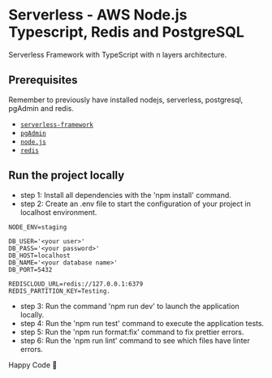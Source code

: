 # Serverless - AWS Node.js Typescript, Redis and PostgreSQL

Serverless Framework with TypeScript with n layers architecture.

## Prerequisites

Remember to previously have installed nodejs, serverless, postgresql, pgAdmin and redis.

- [`serverless-framework`](https://github.com/serverless/serverless)
- [`pgAdmin`](https://www.pgadmin.org/)
- [`node.js`](https://nodejs.org)
- [`redis`](https://redis.io/docs/getting-started/installation/install-redis-on-windows/)

## Run the project locally

- step 1: Install all dependencies with the 'npm install' command.
- step 2: Create an .env file to start the configuration of your project in localhost environment.

```
NODE_ENV=staging

DB_USER='<your user>'
DB_PASS='<your password>'
DB_HOST=localhost
DB_NAME='<your database name>'
DB_PORT=5432

REDISCLOUD_URL=redis://127.0.0.1:6379
REDIS_PARTITION_KEY=Testing.

```

- step 3: Run the command 'npm run dev' to launch the application locally.
- step 4: Run the 'npm run test' command to execute the application tests.
- step 5: Run the 'npm run format:fix' command to fix prettier errors.
- step 6: Run the 'npm run lint' command to see which files have linter errors.

Happy Code 🎸
